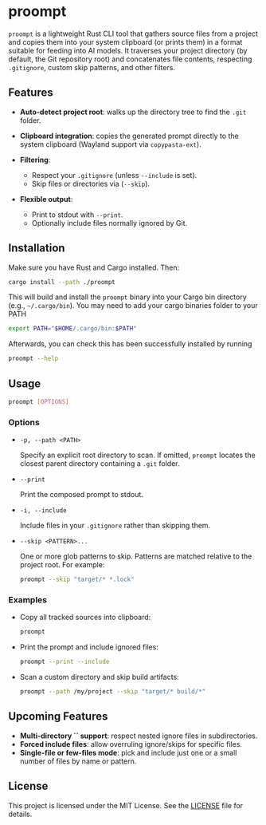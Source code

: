 # proompt

`proompt` is a lightweight Rust CLI tool that gathers source files from a project and copies them into your system clipboard (or prints them) in a format suitable for feeding into AI models. It traverses your project directory (by default, the Git repository root) and concatenates file contents, respecting `.gitignore`, custom skip patterns, and other filters.

## Features

* **Auto-detect project root**: walks up the directory tree to find the `.git` folder.
* **Clipboard integration**: copies the generated prompt directly to the system clipboard (Wayland support via `copypasta-ext`).
* **Filtering**:

  * Respect your `.gitignore` (unless `--include` is set).
  * Skip files or directories via  (`--skip`).
* **Flexible output**:

  * Print to stdout with `--print`.
  * Optionally include files normally ignored by Git.

## Installation

Make sure you have Rust and Cargo installed. Then:

```bash
cargo install --path ./proompt
```

This will build and install the `proompt` binary into your Cargo bin directory (e.g., `~/.cargo/bin`).
You may need to add your cargo binaries folder to your PATH

```bash
export PATH="$HOME/.cargo/bin:$PATH"
```
Afterwards, you can check this has been successfully installed by running

```bash
proompt --help
```

## Usage

```bash
proompt [OPTIONS]
```

### Options

* `-p, --path <PATH>`

  Specify an explicit root directory to scan. If omitted, `proompt` locates the closest parent directory containing a `.git` folder.

* `--print`

  Print the composed prompt to stdout.

* `-i, --include`

  Include files in your `.gitignore` rather than skipping them.

* `--skip <PATTERN>...`

  One or more glob patterns to skip. Patterns are matched relative to the project root. For example:

  ```bash
  proompt --skip "target/* *.lock"
  ```

### Examples

* Copy all tracked sources into clipboard:

  ```bash
  proompt
  ```

* Print the prompt and include ignored files:

  ```bash
  proompt --print --include
  ```

* Scan a custom directory and skip build artifacts:

  ```bash
  proompt --path /my/project --skip "target/* build/*"
  ```

## Upcoming Features

* **Multi-directory **\`\`** support**: respect nested ignore files in subdirectories.
* **Forced include files**: allow overruling ignore/skips for specific files.
* **Single-file or few-files mode**: pick and include just one or a small number of files by name or pattern.

## License

This project is licensed under the MIT License. See the [LICENSE](LICENSE) file for details.
